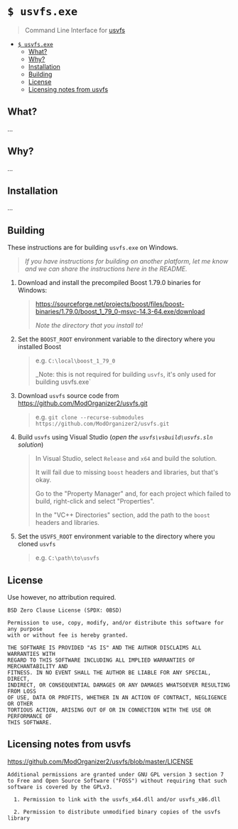 # `$ usvfs.exe`

> Command Line Interface for [usvfs](https://github.com/ModOrganizer2/usvfs)

- [`$ usvfs.exe`](#-usvfsexe)
  - [What?](#what)
  - [Why?](#why)
  - [Installation](#installation)
  - [Building](#building)
  - [License](#license)
  - [Licensing notes from usvfs](#licensing-notes-from-usvfs)


## What?

...

## Why?

...

## Installation

...

## Building

These instructions are for building `usvfs.exe` on Windows.

> _If you have instructions for building on another platform, let me know and we can share_
> _the instructions here in the README._

1. Download and install the precompiled Boost 1.79.0 binaries for Windows:
   > https://sourceforge.net/projects/boost/files/boost-binaries/1.79.0/boost_1_79_0-msvc-14.3-64.exe/download
   >
   > _Note the directory that you install to!_

2. Set the `BOOST_ROOT` environment variable to the directory where you installed Boost
   > e.g. `C:\local\boost_1_79_0`
   >
   > _Note: this is not required for building `usvfs`, it's only used for building usvfs.exe`

3. Download `usvfs` source code from https://github.com/ModOrganizer2/usvfs.git
   > e.g. `git clone --recurse-submodules https://github.com/ModOrganizer2/usvfs.git`

4. Build `usvfs` using Visual Studio (_open the `usvfs\vsbuild\usvfs.sln` solution_)
   > In Visual Studio, select `Release` and `x64` and build the solution.
   >
   > It will fail due to missing `boost` headers and libraries, but that's okay.
   >
   > Go to the "Property Manager" and, for each project which failed to build, right-click and select "Properties".
   >
   > In the "VC++ Directories" section, add the path to the `boost` headers and libraries.

5. Set the `USVFS_ROOT` environment variable to the directory where you cloned `usvfs`
   > e.g. `C:\path\to\usvfs`

## License

Use however, no attribution required.

```
BSD Zero Clause License (SPDX: 0BSD)

Permission to use, copy, modify, and/or distribute this software for any purpose
with or without fee is hereby granted.

THE SOFTWARE IS PROVIDED "AS IS" AND THE AUTHOR DISCLAIMS ALL WARRANTIES WITH
REGARD TO THIS SOFTWARE INCLUDING ALL IMPLIED WARRANTIES OF MERCHANTABILITY AND
FITNESS. IN NO EVENT SHALL THE AUTHOR BE LIABLE FOR ANY SPECIAL, DIRECT,
INDIRECT, OR CONSEQUENTIAL DAMAGES OR ANY DAMAGES WHATSOEVER RESULTING FROM LOSS
OF USE, DATA OR PROFITS, WHETHER IN AN ACTION OF CONTRACT, NEGLIGENCE OR OTHER
TORTIOUS ACTION, ARISING OUT OF OR IN CONNECTION WITH THE USE OR PERFORMANCE OF
THIS SOFTWARE.

```

## Licensing notes from usvfs

https://github.com/ModOrganizer2/usvfs/blob/master/LICENSE

```
Additional permissions are granted under GNU GPL version 3 section 7 to Free and Open Source Software ("FOSS") without requiring that such software is covered by the GPLv3.

  1. Permission to link with the usvfs_x64.dll and/or usvfs_x86.dll

  2. Permission to distribute unmodified binary copies of the usvfs library
```